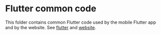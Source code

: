 # Flutter common code

This folder contains common Flutter code used by the mobile Flutter app and by the website.
See [flutter](../flutter) and [website](../website).
